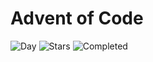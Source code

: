 # Advent of Code

![Day](https://img.shields.io/badge/day%20📅-12-blue) ![Stars](https://img.shields.io/badge/stars%20⭐-18-yellow) ![Completed](https://img.shields.io/badge/days%20completed-7-red)